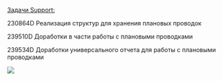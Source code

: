 
<u>Задачи Support:</u>
<p>230864D Реализация структур для хранения плановых проводок</p>
<p>239510D Доработки в части работы с плановыми проводками</p>
<p>239534D Доработки универсального отчета для работы с плановыми проводками</p>


![](Pasted%20image%2020250625085815.png)